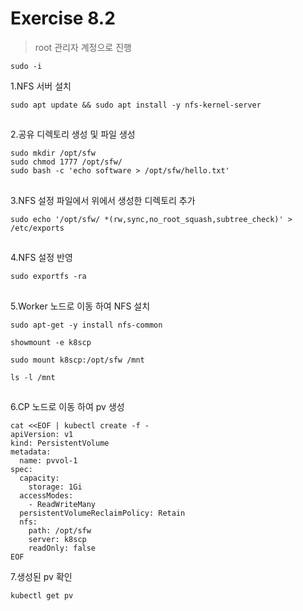 # Exercise 8.2

>root 관리자 계정으로 진행
>
```
sudo -i
```
>

1.NFS 서버 설치
```
sudo apt update && sudo apt install -y nfs-kernel-server
```

##

2.공유 디렉토리 생성 및 파일 생성
```
sudo mkdir /opt/sfw
sudo chmod 1777 /opt/sfw/
sudo bash -c 'echo software > /opt/sfw/hello.txt'
```

##

3.NFS 설정 파일에서 위에서 생성한 디렉토리 추가
```
sudo echo '/opt/sfw/ *(rw,sync,no_root_squash,subtree_check)' > /etc/exports
```


##

4.NFS 설정 반영
```
sudo exportfs -ra
```

##

5.Worker 노드로 이동 하여 NFS 설치
```
sudo apt-get -y install nfs-common
```
```
showmount -e k8scp
```
```
sudo mount k8scp:/opt/sfw /mnt
```
```
ls -l /mnt
```

##

6.CP 노드로 이동 하여 pv 생성
```
cat <<EOF | kubectl create -f -
apiVersion: v1
kind: PersistentVolume
metadata:
  name: pvvol-1
spec:
  capacity:
    storage: 1Gi
  accessModes:
    - ReadWriteMany
  persistentVolumeReclaimPolicy: Retain
  nfs:
    path: /opt/sfw
    server: k8scp
    readOnly: false
EOF
```

7.생성된 pv 확인
```
kubectl get pv
```
